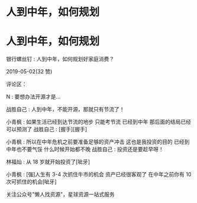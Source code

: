 # 人到中年，如何规划

# 人到中年，如何规划

银行螺丝钉 : 人到中年，如何规划好家庭消费？

2019-05-02(32 赞)

评论区：

N : 要想办法开源才是…

战胜自己 : 人到中年，不能开源，那就只有节流了！

小青枫 : 如果生活已经到达节流的地步 只能考节流 已经到中年 那后面的结局已经可以预测了 战胜自己 : [握手][握手]

小青枫 : 所以在中年危机之前要准备足够的资产冲击 这也是我投资的目的 已经到中年也不要气馁 什么时候开始都不晚 战胜自己 : 投资还是要趁早呀！

林福灿 : 从 18 岁就开始投资了[呲牙]

小青枫 : [强]人生有 3-4 次抓住牛市的机会 资产已经很客观了 在中年之前你有 10 次可抓住的机会[呲牙]

关注公众号"懒人找资源"，星球资源一站式服务